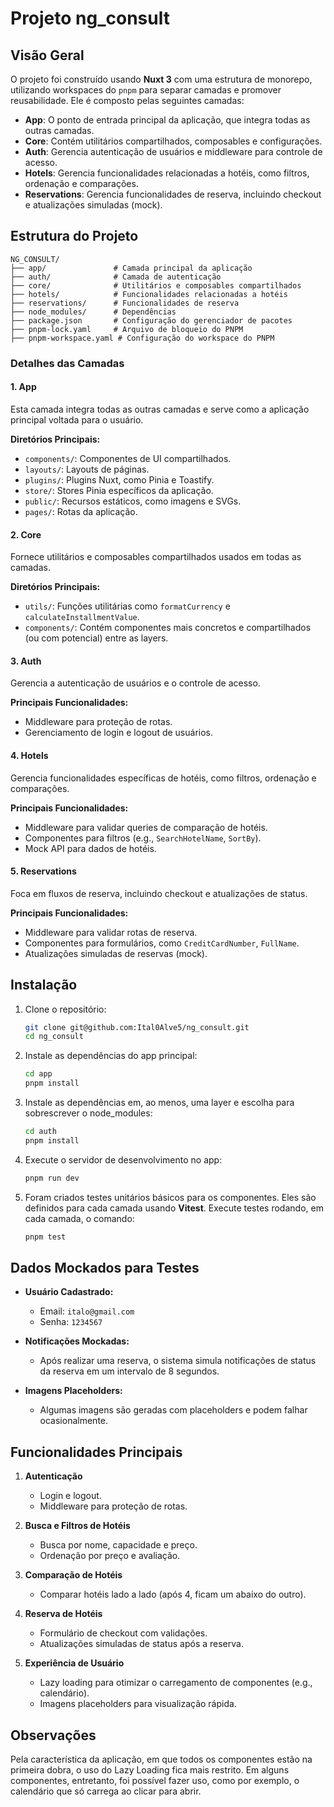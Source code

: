 # Projeto ng_consult

## Visão Geral
O projeto foi construído usando **Nuxt 3** com uma estrutura de monorepo, utilizando workspaces do `pnpm` para separar camadas e promover reusabilidade. Ele é composto pelas seguintes camadas:

- **App**: O ponto de entrada principal da aplicação, que integra todas as outras camadas.
- **Core**: Contém utilitários compartilhados, composables e configurações.
- **Auth**: Gerencia autenticação de usuários e middleware para controle de acesso.
- **Hotels**: Gerencia funcionalidades relacionadas a hotéis, como filtros, ordenação e comparações.
- **Reservations**: Gerencia funcionalidades de reserva, incluindo checkout e atualizações simuladas (mock).

## Estrutura do Projeto

```plaintext
NG_CONSULT/
├── app/               # Camada principal da aplicação
├── auth/              # Camada de autenticação
├── core/              # Utilitários e composables compartilhados
├── hotels/            # Funcionalidades relacionadas a hotéis
├── reservations/      # Funcionalidades de reserva
├── node_modules/      # Dependências
├── package.json       # Configuração do gerenciador de pacotes
├── pnpm-lock.yaml     # Arquivo de bloqueio do PNPM
├── pnpm-workspace.yaml # Configuração do workspace do PNPM
```

### Detalhes das Camadas

#### 1. **App**
Esta camada integra todas as outras camadas e serve como a aplicação principal voltada para o usuário.

**Diretórios Principais:**
- `components/`: Componentes de UI compartilhados.
- `layouts/`: Layouts de páginas.
- `plugins/`: Plugins Nuxt, como Pinia e Toastify.
- `store/`: Stores Pinia específicos da aplicação.
- `public/`: Recursos estáticos, como imagens e SVGs.
- `pages/`: Rotas da aplicação.

#### 2. **Core**
Fornece utilitários e composables compartilhados usados em todas as camadas.

**Diretórios Principais:**
- `utils/`: Funções utilitárias como `formatCurrency` e `calculateInstallmentValue`.
- `components/`: Contém componentes mais concretos e compartilhados (ou com potencial) entre as layers.

#### 3. **Auth**
Gerencia a autenticação de usuários e o controle de acesso.

**Principais Funcionalidades:**
- Middleware para proteção de rotas.
- Gerenciamento de login e logout de usuários.

#### 4. **Hotels**
Gerencia funcionalidades específicas de hotéis, como filtros, ordenação e comparações.

**Principais Funcionalidades:**
- Middleware para validar queries de comparação de hotéis.
- Componentes para filtros (e.g., `SearchHotelName`, `SortBy`).
- Mock API para dados de hotéis.

#### 5. **Reservations**
Foca em fluxos de reserva, incluindo checkout e atualizações de status.

**Principais Funcionalidades:**
- Middleware para validar rotas de reserva.
- Componentes para formulários, como `CreditCardNumber`, `FullName`.
- Atualizações simuladas de reservas (mock).


## Instalação

1. Clone o repositório:
   ```bash
   git clone git@github.com:Ital0Alve5/ng_consult.git
   cd ng_consult
   ```

2. Instale as dependências do app principal:
   ```bash
   cd app
   pnpm install
   ```
   
2. Instale as dependências em, ao menos, uma layer e escolha para sobrescrever o node_modules:
   ```bash
   cd auth
   pnpm install
   ```

4. Execute o servidor de desenvolvimento no app:
   ```bash
   pnpm run dev
   ```
   
5. Foram criados testes unitários básicos para os componentes. Eles são definidos para cada camada usando **Vitest**. Execute testes rodando, em cada camada, o comando:
   ```bash
   pnpm test
   ```

## Dados Mockados para Testes

- **Usuário Cadastrado:**
  - Email: `italo@gmail.com`
  - Senha: `1234567`

- **Notificações Mockadas:**
  - Após realizar uma reserva, o sistema simula notificações de status da reserva em um intervalo de 8 segundos.

- **Imagens Placeholders:**
  - Algumas imagens são geradas com placeholders e podem falhar ocasionalmente.


## Funcionalidades Principais

1. **Autenticação**
   - Login e logout.
   - Middleware para proteção de rotas.

2. **Busca e Filtros de Hotéis**
   - Busca por nome, capacidade e preço.
   - Ordenação por preço e avaliação.

3. **Comparação de Hotéis**
   - Comparar hotéis lado a lado (após 4, ficam um abaixo do outro).

4. **Reserva de Hotéis**
   - Formulário de checkout com validações.
   - Atualizações simuladas de status após a reserva.

5. **Experiência de Usuário**
   - Lazy loading para otimizar o carregamento de componentes (e.g., calendário).
   - Imagens placeholders para visualização rápida.


## Observações

Pela característica da aplicação, em que todos os componentes estão na primeira dobra, o uso do Lazy Loading fica mais restrito.
Em alguns componentes, entretanto, foi possível fazer uso, como por exemplo, o calendário que só carrega ao clicar para abrir.
